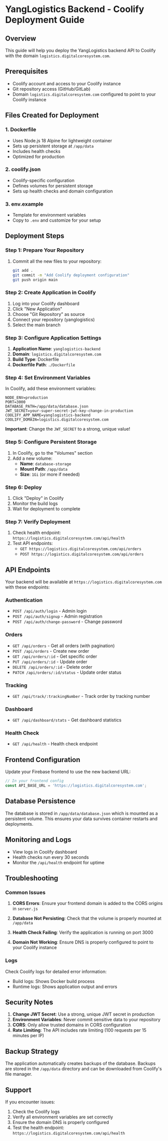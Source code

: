 # YangLogistics Backend - Coolify Deployment Guide

## Overview
This guide will help you deploy the YangLogistics backend API to Coolify with the domain `logistics.digitalcoresystem.com`.

## Prerequisites
- Coolify account and access to your Coolify instance
- Git repository access (GitHub/GitLab)
- Domain `logistics.digitalcoresystem.com` configured to point to your Coolify instance

## Files Created for Deployment

### 1. Dockerfile
- Uses Node.js 18 Alpine for lightweight container
- Sets up persistent storage at `/app/data`
- Includes health checks
- Optimized for production

### 2. coolify.json
- Coolify-specific configuration
- Defines volumes for persistent storage
- Sets up health checks and domain configuration

### 3. env.example
- Template for environment variables
- Copy to `.env` and customize for your setup

## Deployment Steps

### Step 1: Prepare Your Repository
1. Commit all the new files to your repository:
   ```bash
   git add .
   git commit -m "Add Coolify deployment configuration"
   git push origin main
   ```

### Step 2: Create Application in Coolify
1. Log into your Coolify dashboard
2. Click "New Application"
3. Choose "Git Repository" as source
4. Connect your repository (yanglogistics)
5. Select the main branch

### Step 3: Configure Application Settings
1. **Application Name**: `yanglogistics-backend`
2. **Domain**: `logistics.digitalcoresystem.com`
3. **Build Type**: Dockerfile
4. **Dockerfile Path**: `./Dockerfile`

### Step 4: Set Environment Variables
In Coolify, add these environment variables:

```
NODE_ENV=production
PORT=3000
DATABASE_PATH=/app/data/database.json
JWT_SECRET=your-super-secret-jwt-key-change-in-production
COOLIFY_APP_NAME=yanglogistics-backend
COOLIFY_DOMAIN=logistics.digitalcoresystem.com
```

**Important**: Change the `JWT_SECRET` to a strong, unique value!

### Step 5: Configure Persistent Storage
1. In Coolify, go to the "Volumes" section
2. Add a new volume:
   - **Name**: `database-storage`
   - **Mount Path**: `/app/data`
   - **Size**: `1Gi` (or more if needed)

### Step 6: Deploy
1. Click "Deploy" in Coolify
2. Monitor the build logs
3. Wait for deployment to complete

### Step 7: Verify Deployment
1. Check health endpoint: `https://logistics.digitalcoresystem.com/api/health`
2. Test API endpoints:
   - `GET https://logistics.digitalcoresystem.com/api/orders`
   - `POST https://logistics.digitalcoresystem.com/api/orders`

## API Endpoints

Your backend will be available at `https://logistics.digitalcoresystem.com` with these endpoints:

### Authentication
- `POST /api/auth/login` - Admin login
- `POST /api/auth/signup` - Admin registration
- `POST /api/auth/change-password` - Change password

### Orders
- `GET /api/orders` - Get all orders (with pagination)
- `POST /api/orders` - Create new order
- `GET /api/orders/:id` - Get specific order
- `PUT /api/orders/:id` - Update order
- `DELETE /api/orders/:id` - Delete order
- `PATCH /api/orders/:id/status` - Update order status

### Tracking
- `GET /api/track/:trackingNumber` - Track order by tracking number

### Dashboard
- `GET /api/dashboard/stats` - Get dashboard statistics

### Health Check
- `GET /api/health` - Health check endpoint

## Frontend Configuration

Update your Firebase frontend to use the new backend URL:

```javascript
// In your frontend config
const API_BASE_URL = 'https://logistics.digitalcoresystem.com';
```

## Database Persistence

The database is stored in `/app/data/database.json` which is mounted as a persistent volume. This ensures your data survives container restarts and deployments.

## Monitoring and Logs

- View logs in Coolify dashboard
- Health checks run every 30 seconds
- Monitor the `/api/health` endpoint for uptime

## Troubleshooting

### Common Issues

1. **CORS Errors**: Ensure your frontend domain is added to the CORS origins in `server.js`

2. **Database Not Persisting**: Check that the volume is properly mounted at `/app/data`

3. **Health Check Failing**: Verify the application is running on port 3000

4. **Domain Not Working**: Ensure DNS is properly configured to point to your Coolify instance

### Logs
Check Coolify logs for detailed error information:
- Build logs: Shows Docker build process
- Runtime logs: Shows application output and errors

## Security Notes

1. **Change JWT Secret**: Use a strong, unique JWT secret in production
2. **Environment Variables**: Never commit sensitive data to your repository
3. **CORS**: Only allow trusted domains in CORS configuration
4. **Rate Limiting**: The API includes rate limiting (100 requests per 15 minutes per IP)

## Backup Strategy

The application automatically creates backups of the database. Backups are stored in the `/app/data` directory and can be downloaded from Coolify's file manager.

## Support

If you encounter issues:
1. Check the Coolify logs
2. Verify all environment variables are set correctly
3. Ensure the domain DNS is properly configured
4. Test the health endpoint: `https://logistics.digitalcoresystem.com/api/health`
